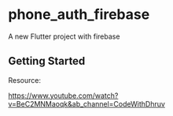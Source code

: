 # phone_auth_firebase

A new Flutter project with firebase

## Getting Started

Resource: 

https://www.youtube.com/watch?v=BeC2MNMaoqk&ab_channel=CodeWithDhruv
